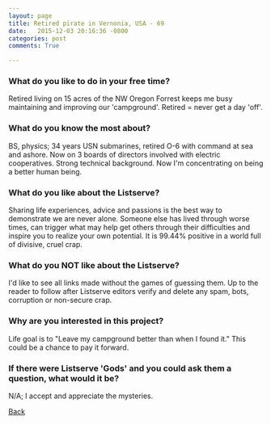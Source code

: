 ```yaml
---
layout: page
title: Retired pirate in Vernonia, USA - 69
date:   2015-12-03 20:16:36 -0800
categories: post
comments: True

---
```


### What do you like to do in your free time?
<p>Retired living on 15 acres of the NW Oregon Forrest keeps me busy maintaining and improving our 'campground'.  Retired = never get a day 'off'.</p>

### What do you know the most about?
<p>BS, physics; 34 years USN submarines, retired O-6 with command at sea and ashore. Now on 3 boards of directors involved with electric cooperatives.  Strong technical background.  Now I'm concentrating on being a better human being.</p>

### What do you like about the Listserve?
<p>Sharing life experiences, advice and passions is the best way to demonstrate we are never alone.  Someone else has lived through worse times, can trigger what may help get others through their difficulties and inspire you to realize your own potential.
It is 99.44% positive in a world full of divisive, cruel crap.</p>

### What do you NOT like about the Listserve?
<p>I'd like to see all links made without the games of guessing them.  Up to the reader to follow after Listserve editors verify and delete any spam, bots, corruption or non-secure crap.</p>

### Why are you interested in this project?
<p>Life goal is to "Leave my campground better than when I found it."  This could be a chance to pay it forward.</p>

### If there were Listserve 'Gods' and you could ask them a question, what would it be?
<p>N/A;  I accept and appreciate the mysteries.</p>

[Back][1]

[1]: /responders/all